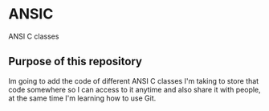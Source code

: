 # ANSIC
ANSI C classes

## Purpose of this repository

Im going to add the code of different ANSI C classes I'm taking to store that code somewhere so I can access to it anytime and also share it with people, at the same time I'm learning how to use Git.